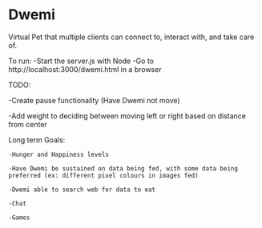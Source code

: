# Dwemi
Virtual Pet that multiple clients can connect to, interact with, and take care of.

To run:
  -Start the server.js with Node
  -Go to http://localhost:3000/dwemi.html in a browser
  
  
TODO:

  -Create pause functionality (Have Dwemi not move)
  
  -Add weight to deciding between moving left or right based on distance from center
  
  
  Long term Goals:
  
    -Hunger and Happiness levels
    
    -Have Dwemi be sustained on data being fed, with some data being preferred (ex: different pixel colours in images fed)
    
    -Dwemi able to search web for data to eat
    
    -Chat
    
    -Games
  
